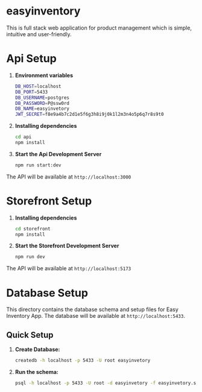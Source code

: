 # easyinventory
This is full stack web application for product management which is simple, intuitive and user-friendly.

# Api Setup

1. **Environment variables**
   ```bash
   DB_HOST=localhost
   DB_PORT=5433
   DB_USERNAME=postgres
   DB_PASSWORD=P@ssw0rd
   DB_NAME=easyinvetory
   JWT_SECRET=f8e9a4b7c2d1e5f6g3h8i9j0k1l2m3n4o5p6q7r8s9t0
   ```
2. **Installing dependencies**
   ```bash
   cd api
   npm install
   ```
3. **Start the Api Development Server**
   ```bash
   npm run start:dev
   ```
The API will be available at `http://localhost:3000`

# Storefront Setup

1. **Installing dependencies**
   ```bash
   cd storefront
   npm install
   ```
2. **Start the Storefront Development Server**
   ```bash
   npm run dev
   ```
The API will be available at `http://localhost:5173`

# Database Setup

This directory contains the database schema and setup files for Easy Inventory App. The database will be available at `http://localhost:5433`.

## Quick Setup

1. **Create Database:**
   ```bash
   createdb -h localhost -p 5433 -U root easyinvetory
   ```

2. **Run the schema:**
   ```bash
   psql -h localhost -p 5433 -U root -d easyinvetory -f easyinvetory.sql
   ```

